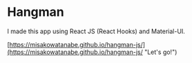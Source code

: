 # Hangman
I made this app using React JS (React Hooks) and Material-UI. 

[https://misakowatanabe.github.io/hangman-js/](https://misakowatanabe.github.io/hangman-js/ "Let's go!")